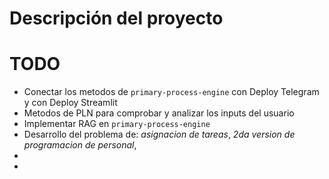# Descripción del proyecto


# TODO

- Conectar los metodos de `primary-process-engine` con Deploy Telegram y con Deploy Streamlit
- Metodos de PLN para comprobar y analizar los inputs del usuario
- Implementar RAG en `primary-process-engine`
- Desarrollo del problema de: *asignacion de tareas*, *2da version de programacion de personal*, 
- 
- 
